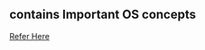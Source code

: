 ## contains Important OS concepts

[Refer Here](https://www.youtube.com/redirect?event=video_description&redir_token=QUFFLUhqa09zdGRYMmdCNmk2U0VPVzQtMWcwRmNVbFp0d3xBQ3Jtc0ttMVpzMkQ2U3NRWmZpbk1Lb1VDRlJ0Z2hiZ2pNeTRYZ0R0b05lRU9LR0ZVbXQzX0Z4NXY0TWY2MnFoWTJmSG1IN3NfN01JQWtMd29KcXJidF80YmZOcmdGYWUwYnZkSlJlbXR1b2Z4eTJGUENoem9LUQ&q=https%3A%2F%2Fdrive.google.com%2Ffile%2Fd%2F1kksqpGT_YBQsFwsyVyftikPRP-sZZF-e%2Fview%3Fusp%3Dshare_link&v=3obEP8eLsCw)
